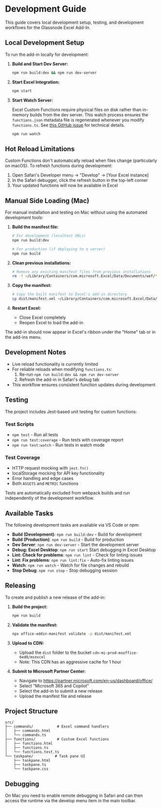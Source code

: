 # Development Guide

This guide covers local development setup, testing, and development workflows for the Glassnode Excel Add-In.

## Local Development Setup

To run the add-in locally for development:

1. **Build and Start Dev Server:**
   ```bash
   npm run build:dev && npm run dev-server
   ```

2. **Start Excel Integration:**
   ```bash
   npm start
   ```

3. **Start Watch Server:**
   
   Excel Custom Functions require physical files on disk rather than in-memory builds from the dev server. This watch process ensures the `functions.json` metadata file is regenerated whenever you modify `functions.ts`. See [this GitHub issue](https://github.com/OfficeDev/generator-office/issues/846) for technical details.
   
   ```bash
   npm run watch
   ```

## Hot Reload Limitations

Custom Functions don't automatically reload when files change (particularly on macOS). To refresh functions during development:

1. Open Safari's Developer menu → "Develop" → [Your Excel instance]
2. In the Safari debugger, click the refresh button in the top-left corner
3. Your updated functions will now be available in Excel


## Manual Side Loading (Mac)

For manual installation and testing on Mac without using the automated development tools:

1. **Build the manifest file:**
   ```bash
   # For development (localhost URLs)
   npm run build:dev
   
   # For production (if deploying to a server)
   npm run build
   ```

2. **Clean previous installations:**
   ```bash
   # Remove any existing manifest files from previous installations
   rm -f ~/Library/Containers/com.microsoft.Excel/Data/Documents/wef/*.xml
   ```

3. **Copy the manifest:**
   ```bash
   # Copy the built manifest to Excel's add-in directory
   cp dist/manifest.xml ~/Library/Containers/com.microsoft.Excel/Data/Documents/wef/
   ```

4. **Restart Excel:**
   - Close Excel completely
   - Reopen Excel to load the add-in

The add-in should now appear in Excel's ribbon under the "Home" tab or in the add-ins menu.

## Development Notes

- Live reload functionality is currently limited
- For reliable reloads when modifying `functions.ts`:
  1. Re-run `npm run build:dev && npm run dev-server`
  2. Refresh the add-in in Safari's debug tab
- This workflow ensures consistent function updates during development

## Testing

The project includes Jest-based unit testing for custom functions:

### Test Scripts
- `npm test` - Run all tests
- `npm run test:coverage` - Run tests with coverage report
- `npm run test:watch` - Run tests in watch mode

### Test Coverage
- HTTP request mocking with `jest.fn()`
- localStorage mocking for API key functionality
- Error handling and edge cases
- Both `ASSETS` and `METRIC` functions

Tests are automatically excluded from webpack builds and run independently of the development workflow.

## Available Tasks

The following development tasks are available via VS Code or npm:

- **Build (Development)**: `npm run build:dev` - Build for development
- **Build (Production)**: `npm run build` - Build for production  
- **Dev Server**: `npm run dev-server` - Start the development server
- **Debug: Excel Desktop**: `npm run start` Start debugging in Excel Desktop
- **Lint: Check for problems**: `npm run lint` - Check for linting issues
- **Lint: Fix problems**: `npm run lint:fix` - Auto-fix linting issues
- **Watch**: `npm run watch` - Watch for file changes and rebuild
- **Stop Debug**: `npm run stop` - Stop debugging session

## Releasing

To create and publish a new release of the add-in:

1. **Build the project:**
   ```bash
   npm run build
   ```

2. **Validate the manifest:**
   ```bash
   npx office-addin-manifest validate -p dist/manifest.xml
   ```

3. **Upload to CDN:**
   - Upload the `dist` folder to the bucket `cdn-mi-prod-msoffice-6ed0/msexcel`
   - Note: This CDN has an aggressive cache for 1 hour

4. **Submit to Microsoft Partner Center:**
   - Navigate to https://partner.microsoft.com/en-us/dashboard/office/
   - Select "Microsoft 365 and Copilot"
   - Select the add-in to submit a new release
   - Upload the manifest file and release

## Project Structure

```
src/
├── commands/           # Excel command handlers
│   ├── commands.html
│   └── commands.ts
├── functions/          # Custom Excel functions
│   ├── functions.html
│   ├── functions.ts
│   └── functions.test.ts
└── taskpane/          # Task pane UI
    ├── taskpane.html
    ├── taskpane.ts
    └── taskpane.css
```

## Debugging

On Mac you need to enable remote debugging in Safari and can then access the runtime via the develop menu item in 
the main toolbar. 